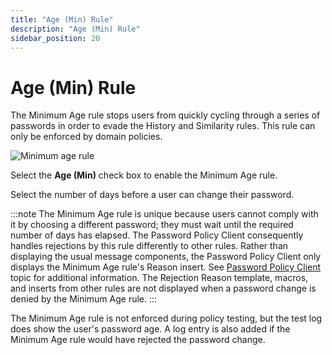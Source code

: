 ```yaml
---
title: "Age (Min) Rule"
description: "Age (Min) Rule"
sidebar_position: 20
---
```


# Age (Min) Rule

The Minimum Age rule stops users from quickly cycling through a series of passwords in order to
evade the History and Similarity rules. This rule can only be enforced by domain policies.

![Minimum age rule](/images/passwordpolicyenforcer/11.1/administration/agemin.webp)

Select the **Age (Min)** check box to enable the Minimum Age rule.

Select the number of days before a user can change their password.

:::note
The Minimum Age rule is unique because users cannot comply with it by choosing a different
password; they must wait until the required number of days has elapsed. The Password Policy Client
consequently handles rejections by this rule differently to other rules. Rather than displaying the
usual message components, the Password Policy Client only displays the Minimum Age rule's Reason
insert. See [Password Policy Client](/docs/passwordpolicyenforcer/11.1/admin/password-policy-client/password_policy_client.md) topic for additional information.
The Rejection Reason template, macros, and inserts from other rules are not displayed when a
password change is denied by the Minimum Age rule.
:::


The Minimum Age rule is not enforced during policy testing, but the test log does show the user's
password age. A log entry is also added if the Minimum Age rule would have rejected the password
change.
